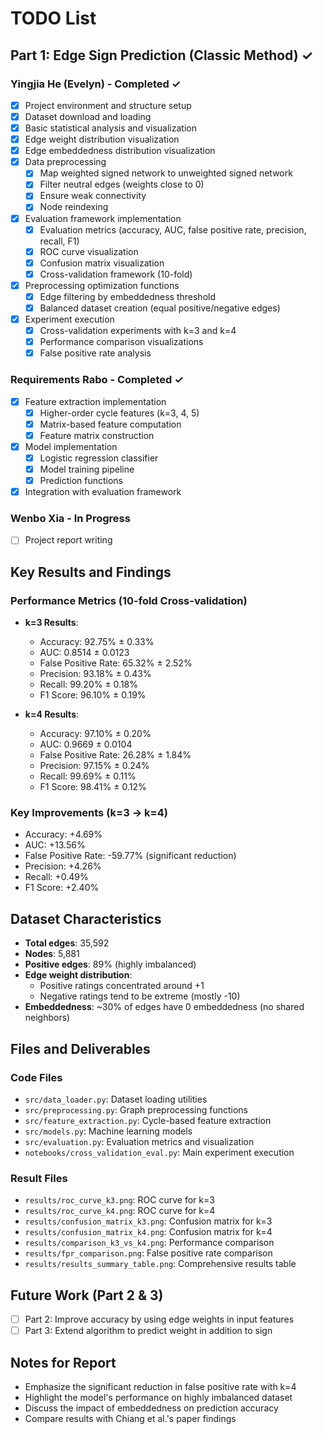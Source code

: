 # TODO List

## Part 1: Edge Sign Prediction (Classic Method) ✓

### Yingjia He (Evelyn) - Completed ✓
- [x] Project environment and structure setup
- [x] Dataset download and loading
- [x] Basic statistical analysis and visualization
- [x] Edge weight distribution visualization
- [x] Edge embeddedness distribution visualization
- [x] Data preprocessing
  - [x] Map weighted signed network to unweighted signed network
  - [x] Filter neutral edges (weights close to 0)
  - [x] Ensure weak connectivity
  - [x] Node reindexing
- [x] Evaluation framework implementation
  - [x] Evaluation metrics (accuracy, AUC, false positive rate, precision, recall, F1)
  - [x] ROC curve visualization
  - [x] Confusion matrix visualization
  - [x] Cross-validation framework (10-fold)
- [x] Preprocessing optimization functions
  - [x] Edge filtering by embeddedness threshold
  - [x] Balanced dataset creation (equal positive/negative edges)
- [x] Experiment execution
  - [x] Cross-validation experiments with k=3 and k=4
  - [x] Performance comparison visualizations
  - [x] False positive rate analysis

### Requirements Rabo - Completed ✓
- [x] Feature extraction implementation
  - [x] Higher-order cycle features (k=3, 4, 5)
  - [x] Matrix-based feature computation
  - [x] Feature matrix construction
- [x] Model implementation
  - [x] Logistic regression classifier
  - [x] Model training pipeline
  - [x] Prediction functions
- [x] Integration with evaluation framework

### Wenbo Xia - In Progress
- [ ] Project report writing 


## Key Results and Findings

### Performance Metrics (10-fold Cross-validation)
- **k=3 Results**:
  - Accuracy: 92.75% ± 0.33%
  - AUC: 0.8514 ± 0.0123
  - False Positive Rate: 65.32% ± 2.52%
  - Precision: 93.18% ± 0.43%
  - Recall: 99.20% ± 0.18%
  - F1 Score: 96.10% ± 0.19%

- **k=4 Results**:
  - Accuracy: 97.10% ± 0.20%
  - AUC: 0.9669 ± 0.0104
  - False Positive Rate: 26.28% ± 1.84%
  - Precision: 97.15% ± 0.24%
  - Recall: 99.69% ± 0.11%
  - F1 Score: 98.41% ± 0.12%

### Key Improvements (k=3 → k=4)
- Accuracy: +4.69%
- AUC: +13.56%
- False Positive Rate: -59.77% (significant reduction)
- Precision: +4.26%
- Recall: +0.49%
- F1 Score: +2.40%

## Dataset Characteristics
- **Total edges**: 35,592
- **Nodes**: 5,881
- **Positive edges**: 89% (highly imbalanced)
- **Edge weight distribution**:
  - Positive ratings concentrated around +1
  - Negative ratings tend to be extreme (mostly -10)
- **Embeddedness**: ~30% of edges have 0 embeddedness (no shared neighbors)

## Files and Deliverables

### Code Files
- `src/data_loader.py`: Dataset loading utilities
- `src/preprocessing.py`: Graph preprocessing functions
- `src/feature_extraction.py`: Cycle-based feature extraction
- `src/models.py`: Machine learning models
- `src/evaluation.py`: Evaluation metrics and visualization
- `notebooks/cross_validation_eval.py`: Main experiment execution

### Result Files
- `results/roc_curve_k3.png`: ROC curve for k=3
- `results/roc_curve_k4.png`: ROC curve for k=4
- `results/confusion_matrix_k3.png`: Confusion matrix for k=3
- `results/confusion_matrix_k4.png`: Confusion matrix for k=4
- `results/comparison_k3_vs_k4.png`: Performance comparison
- `results/fpr_comparison.png`: False positive rate comparison
- `results/results_summary_table.png`: Comprehensive results table

## Future Work (Part 2 & 3)
- [ ] Part 2: Improve accuracy by using edge weights in input features
- [ ] Part 3: Extend algorithm to predict weight in addition to sign

## Notes for Report
- Emphasize the significant reduction in false positive rate with k=4
- Highlight the model's performance on highly imbalanced dataset
- Discuss the impact of embeddedness on prediction accuracy
- Compare results with Chiang et al.'s paper findings